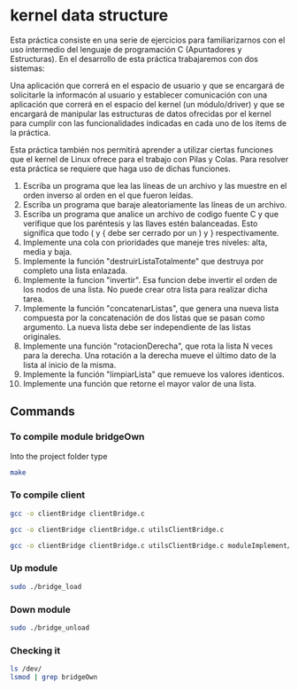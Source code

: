 # kernel data structure

Esta práctica consiste en una serie de ejercicios para familiarizarnos con el uso intermedio del lenguaje de programación C (Apuntadores y Estructuras). En el desarrollo de esta práctica trabajaremos con dos sistemas:

Una aplicación que correrá en el espacio de usuario y que se encargará de solicitarle la informacón al usuario y establecer comunicación con una aplicación que correrá en el espacio del kernel (un módulo/driver) y que se encargará de manipular las estructuras de datos ofrecidas por el kernel para cumplir con las funcionalidades indicadas en cada uno de los items de la práctica.

Esta práctica también nos permitirá aprender a utilizar ciertas funciones que el kernel de Linux ofrece para el trabajo con Pilas y Colas. Para resolver esta práctica se requiere que haga uso de dichas funciones.

1. Escriba un programa que lea las líneas de un archivo y las muestre en el orden inverso al orden en el que fueron leídas.
2. Escriba un programa que baraje aleatoriamente las líneas de un archivo.
3. Escriba un programa que analice un archivo de codigo fuente C y que verifique que los paréntesis y las llaves estén balanceadas. Esto significa que todo ( y { debe ser cerrado por un ) y } respectivamente.
4. Implemente una cola con prioridades que maneje tres niveles: alta, media y baja.
5. Implemente la función "destruirListaTotalmente" que destruya por completo una lista enlazada.
6. Implemente la funcion "invertir". Esa funcion debe invertir el orden de los nodos de una lista. No puede crear otra lista para realizar dicha tarea.
7. Implemente la función "concatenarListas", que genera una nueva lista compuesta por la concatenación de dos listas que se pasan como argumento. La nueva lista debe ser independiente de las listas originales.
8. Implemente una función "rotacionDerecha", que rota la lista N veces para la derecha. Una rotación a la derecha mueve el último dato de la lista al inicio de la misma.
9. Implemente la función "limpiarLista" que remueve los valores identicos.
10. Implemente una función que retorne el mayor valor de una lista.

## Commands


### To compile module bridgeOwn


Into the project folder type

```sh
make

```

### To compile client

```sh
gcc -o clientBridge clientBridge.c

gcc -o clientBridge clientBridge.c utilsClientBridge.c

gcc -o clientBridge clientBridge.c utilsClientBridge.c moduleImplement/bridgeLink.c moduleImplement/bridgeIO.c

```

### Up module

```sh
sudo ./bridge_load

```

### Down module

```sh
sudo ./bridge_unload

```

### Checking it

```sh
ls /dev/
lsmod | grep bridgeOwn
```
